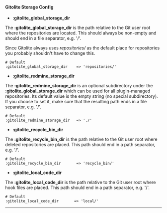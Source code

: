#### Gitolite Storage Config

* **:gitolite_global_storage_dir**

The **:gitolite_global_storage_dir** is the path relative to the Git user root where the repositories are located.
This should always be non-empty and should end in a file separator, e.g. '/'.

Since Gitolite always uses *repositories/* as the default place for repositories you probably shouldn't have to change this.

    # Default
    :gitolite_global_storage_dir    => 'repositories/'

* **:gitolite_redmine_storage_dir**

The **:gitolite_redmine_storage_dir** is an optional subdirectory under the **:gitolite_global_storage_dir** which can be used for all plugin-managed repositories.
Its default value is the empty string (no special subdirectory). If you choose to set it, make sure that the resulting path ends in a file separator, e.g. '/'.

    # Default
    :gitolite_redmine_storage_dir   => './'

* **:gitolite_recycle_bin_dir**

The **:gitolite_recycle_bin_dir** is the path relative to the Git user root where deleted repositories are placed. This path should end in a path separator, e.g. '/'.

    # Default
    :gitolite_recycle_bin_dir       => 'recycle_bin/'

* **:gitolite_local_code_dir**

The **:gitolite_local_code_dir** is the path relative to the Git user root where hook files are placed. This path should end in a path separator, e.g. '/'.

    # Default
    :gitolite_local_code_dir       => 'local/'

***
